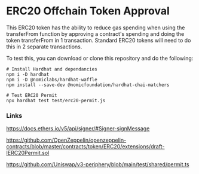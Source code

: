 # ERC20 Offchain Token Approval

This ERC20 token has the ability to reduce gas spending when using the transferFrom function by approving a contract's spending and doing the token transferFrom in 1 transaction. Standard ERC20 tokens will need to do this in 2 separate transactions.

To test this, you can download or clone this repository and do the following:

```shell
# Install Hardhat and dependancies
npm i -D hardhat
npm i -D @nomiclabs/hardhat-waffle
npm install --save-dev @nomicfoundation/hardhat-chai-matchers

# Test ERC20 Permit
npx hardhat test test/erc20-permit.js
```

### Links

https://docs.ethers.io/v5/api/signer/#Signer-signMessage

https://github.com/OpenZeppelin/openzeppelin-contracts/blob/master/contracts/token/ERC20/extensions/draft-IERC20Permit.sol

https://github.com/Uniswap/v3-periphery/blob/main/test/shared/permit.ts
